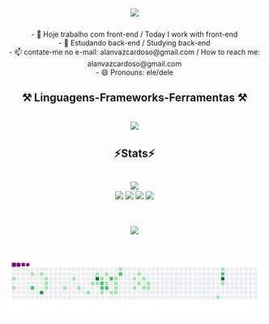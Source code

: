 <h1 align="center">
<img src="https://readme-typing-svg.herokuapp.com/?font=Righteous&size=35&center=true&vCenter=true&width=500&height=70&duration=4000&lines=Olá!+👋;+Eu+Sou+Alan__Vaz__Cardoso!;+Hello!👋;+I+am+Alan__Vaz__Cardoso!;" />
</h1>

<div align="center" >
- 🔭 Hoje trabalho com front-end / Today I work with front-end
   <br>
- 🌱 Estudando back-end / Studying back-end
   <br>
- 📫 contate-me no e-mail: alanvazcardoso@gmail.com / How to reach me: alanvazcardoso@gmail.com
   <br>
- 😄 Pronouns: ele/dele
</div>
<h2 align="center" >⚒️ Linguagens-Frameworks-Ferramentas ⚒️</h2>
<br>
<div align="center" >
  <img src="https://skillicons.dev/icons?i=react,bootstrap,html,css,javascript,vscode,github,figma,tailwind,git,typescript,gulp,less,nodejs,jquery,vuejs,redux,cypress,angular,express,java,idea,eclipse" />
</div>

<h2 align="center" >⚡Stats⚡</h2>
<br>
<div align="center" >
  <picture>
  <source
    srcset="https://github-readme-stats.vercel.app/api?username=Hallanx&show_icons=true&theme=dark"
    media="(prefers-color-scheme: dark)"
  />
  <source
    srcset="https://github-readme-stats.vercel.app/api?username=Hallanx&show_icons=true"
    media="(prefers-color-scheme: light), (prefers-color-scheme: no-preference)"
  />
  <img src="https://github-readme-stats.vercel.app/api?username=Hallanx&show_icons=true" />
</picture>
</div>
 
<div align="center"> 
  <a href="https://instagram.com/hallanvaz" target="_blank"><img src="https://img.shields.io/badge/-Instagram-%23E4405F?style=for-the-badge&logo=instagram&logoColor=white" target="_blank"></a>
 <a href="https://discord.gg/alanvaz_" target="_blank"><img src="https://img.shields.io/badge/Discord-7289DA?style=for-the-badge&logo=discord&logoColor=white" target="_blank"></a> 
  <a href = "mailto:alanvazcardoso@gmail.com"><img src="https://img.shields.io/badge/-Gmail-%23333?style=for-the-badge&logo=gmail&logoColor=white" target="_blank"></a>
  <a href="http://linkedin.com/in/alan-vaz-cardoso-8a4401324" target="_blank"><img src="https://img.shields.io/badge/-LinkedIn-%230077B5?style=for-the-badge&logo=linkedin&logoColor=white" target="_blank"></a> 
</div>

<h1 align="center">
<img src="https://readme-typing-svg.herokuapp.com/?font=Righteous&size=35&center=true&vCenter=true&width=500&height=70&duration=4000&lines=Obrigado+pela+atenção!;+Thank+you+for+your+attention;" />
</h1>

# ![snake gif](https://github.com/hallanx/hallanx/blob/output/github-contribution-grid-snake.gif)
